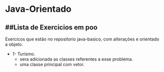 # Java-Orientado
##Lista de Exercicios em poo
------------------------------
Exercicos que estão no repositorio java-basico, com alterações e orientado a objeto.

- 1- Turismo.
  - sera adicionada as classes referentes a esse problema.
  - uma classe principal com vetor.
   

